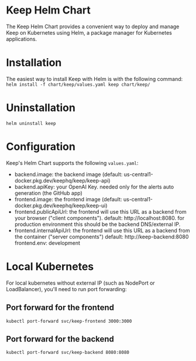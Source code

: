 # Keep Helm Chart
The Keep Helm Chart provides a convenient way to deploy and manage Keep on Kubernetes using Helm, a package manager for Kubernetes applications.

# Installation
The easiest way to install Keep with Helm is with the following command:
`helm install -f chart/keep/values.yaml keep chart/keep/`

# Uninstallation
`helm uninstall keep`

# Configuration
Keep's Helm Chart supports the following `values.yaml`:
- backend.image: the backend image (default: us-central1-docker.pkg.dev/keephq/keep/keep-api)
- backend.apiKey: your OpenAI Key. needed only for the alerts auto generation (the GitHub app)
- frontend.image: the frontend image (default: us-central1-docker.pkg.dev/keephq/keep/keep-ui)
- frontend.publicApiUrl: the frontend will use this URL as a backend from your browser ("client components"). default: http://localhost:8080. for production environment this should be the backend DNS/external IP.
- frontend.internalApiUrl: the frontend will use this URL as a backend from the container ("server components") default: http://keep-backend:8080
  frontend.env: development

# Local Kubernetes
For local kubernetes without external IP (such as NodePort or LoadBalancer), you'll need to run port forwarding:

## Port forward for the frontend
`kubectl port-forward svc/keep-frontend 3000:3000`

## Port forward for the backend
`kubectl port-forward svc/keep-backend 8080:8080`
